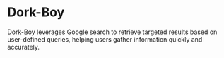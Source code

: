 # Dork-Boy
Dork-Boy leverages Google search to retrieve targeted results based on user-defined queries, helping users gather information quickly and accurately.
